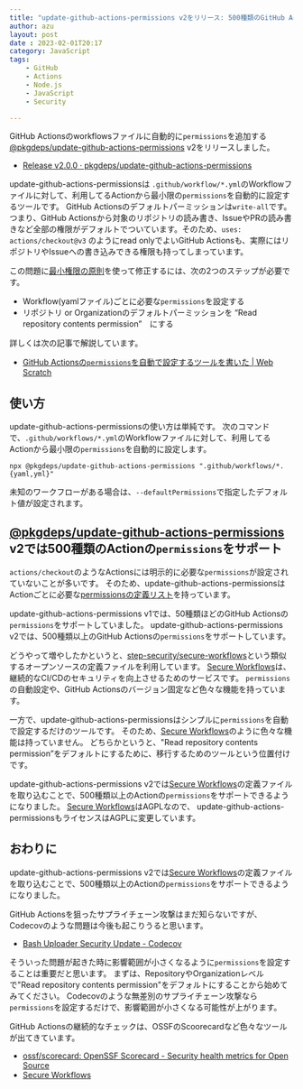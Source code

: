```yaml
---
title: "update-github-actions-permissions v2をリリース: 500種類のGitHub Actionsのpermissionsに対応"
author: azu
layout: post
date : 2023-02-01T20:17
category: JavaScript
tags:
    - GitHub
    - Actions
    - Node.js
    - JavaScript
    - Security

---
```


GitHub Actionsのworkflowsファイルに自動的に`permissions`を追加する[@pkgdeps/update-github-actions-permissions](https://github.com/pkgdeps/update-github-actions-permissions) v2をリリースしました。

- [Release v2.0.0 · pkgdeps/update-github-actions-permissions](https://github.com/pkgdeps/update-github-actions-permissions/releases/tag/v2.0.0)

update-github-actions-permissionsは `.github/workflow/*.yml`のWorkflowファイルに対して、利用してるActionから最小限の`permissions`を自動的に設定するツールです。
GitHub Actionsのデフォルトパーミッションは`write-all`です。 つまり、GitHub Actionsから対象のリポジトリの読み書き、IssueやPRの読み書きなど全部の権限がデフォルトでついています。そのため、`uses: actions/checkout@v3` のようにread onlyでよいGitHub Actionsも、実際にはリポジトリやIssueへの書き込みできる権限も持ってしまっています。

この問題に[最小権限の原則](https://ja.wikipedia.org/wiki/%E6%9C%80%E5%B0%8F%E6%A8%A9%E9%99%90%E3%81%AE%E5%8E%9F%E5%89%87)を使って修正するには、次の2つのステップが必要です。

- Workflow(yamlファイル)ごとに必要な`permissions`を設定する
- リポジトリ or Organizationのデフォルトパーミッションを “Read repository contents permission”　にする

詳しくは次の記事で解説しています。

- [GitHub Actionsの`permissions`を自動で設定するツールを書いた | Web Scratch](https://efcl.info/2021/07/21/update-github-actions-permissions/)

## 使い方

update-github-actions-permissionsの使い方は単純です。
次のコマンドで、`.github/workflows/*.yml`のWorkflowファイルに対して、利用してるActionから最小限の`permissions`を自動的に設定します。

```
npx @pkgdeps/update-github-actions-permissions ".github/workflows/*.{yaml,yml}"
```
  
未知のワークフローがある場合は、`--defaultPermissions`で指定したデフォルト値が設定されます。

## [@pkgdeps/update-github-actions-permissions](https://github.com/pkgdeps/update-github-actions-permissions) v2では500種類のActionの`permissions`をサポート

`actions/checkout`のようなActionsには明示的に必要な`permissions`が設定されていないことが多いです。
そのため、update-github-actions-permissionsはActionごとに必要な[permissionsの定義リスト](https://github.com/pkgdeps/update-github-actions-permissions/blob/main/actions.yml)を持っています。

update-github-actions-permissions v1では、50種類ほどのGitHub Actionsの`permissions`をサポートしていました。
update-github-actions-permissions v2では、500種類以上のGitHub Actionsの`permissions`をサポートしています。

どうやって増やしたかというと、[step-security/secure-workflows](https://github.com/step-security/secure-workflows)という類似するオープンソースの定義ファイルを利用しています。
[Secure Workflows](https://github.com/step-security/secure-workflows)は、継続的なCI/CDのセキュリティを向上させるためのサービスです。
`permissions`の自動設定や、GitHub Actionsのバージョン固定など色々な機能を持っています。

一方で、update-github-actions-permissionsはシンプルに`permissions`を自動で設定するだけのツールです。
そのため、[Secure Workflows](https://github.com/step-security/secure-workflows)のように色々な機能は持っていません。
どちらかというと、"Read repository contents permission”をデフォルトにするために、移行するためのツールという位置付けです。

update-github-actions-permissions v2では[Secure Workflows](https://github.com/step-security/secure-workflows)の定義ファイルを取り込むことで、500種類以上のActionの`permissions`をサポートできるようになりました。
[Secure Workflows](https://github.com/step-security/secure-workflows)はAGPLなので、
update-github-actions-permissionsもライセンスはAGPLに変更しています。

## おわりに

update-github-actions-permissions v2では[Secure Workflows](https://github.com/step-security/secure-workflows)の定義ファイルを取り込むことで、500種類以上のActionの`permissions`をサポートできるようになりました。

GitHub Actionsを狙ったサプライチェーン攻撃はまだ知らないですが、Codecovのような問題は今後も起こりうると思います。

- [Bash Uploader Security Update - Codecov](https://about.codecov.io/security-update/)

そういった問題が起きた時に影響範囲が小さくなるように`permissions`を設定することは重要だと思います。
まずは、RepositoryやOrganizationレベルで"Read repository contents permission"をデフォルトにすることから始めてみてください。
Codecovのような無差別のサプライチェーン攻撃なら`permissions`を設定するだけで、影響範囲が小さくなる可能性が上がります。

GitHub Actionsの継続的なチェックは、OSSFのScoorecardなど色々なツールが出てきています。

- [ossf/scorecard: OpenSSF Scorecard - Security health metrics for Open Source](https://github.com/ossf/scorecard)
- [Secure Workflows](https://github.com/step-security/secure-workflows)